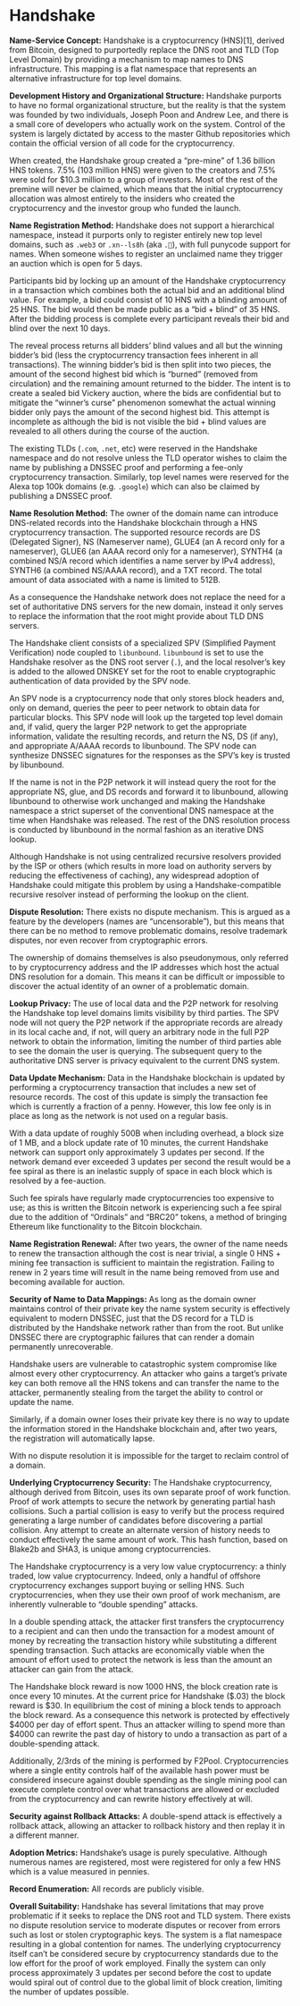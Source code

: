 ﻿---
layout: base
---

# Handshake

**Name-Service Concept:** Handshake is a cryptocurrency (HNS)[1],
derived from Bitcoin, designed to purportedly replace the DNS root and
TLD (Top Level Domain) by providing a mechanism to map names to DNS
infrastructure.  This mapping is a flat namespace that represents an
alternative infrastructure for top level domains.

**Development History and Organizational Structure:** Handshake purports
to have no formal organizational structure, but the reality is that
the system was founded by two individuals, Joseph Poon and Andrew Lee,
and there is a small core of developers who actually work on the
system.  Control of the system is largely dictated by access to the
master Github repositories which contain the official version of all
code for the cryptocurrency.

When created, the Handshake group created a “pre-mine” of 1.36 billion
HNS tokens.  7.5% (103 million HNS) were given to the creators and
7.5% were sold for $10.3 million to a group of investors.  Most of the
rest of the premine will never be claimed, which means that the
initial cryptocurrency allocation was almost entirely to the insiders
who created the cryptocurrency and the investor group who funded the
launch.

**Name Registration Method:** Handshake does not support a hierarchical
namespace, instead it purports only to register entirely new top level
domains, such as `.web3` or `.xn--ls8h` (aka `.💩`), with full punycode
support for names.  When someone wishes to register an unclaimed name
they trigger an auction which is open for 5 days.

Participants bid by locking up an amount of the Handshake
cryptocurrency in a transaction which combines both the actual bid and
an additional blind value.  For example, a bid could consist of 10 HNS
with a blinding amount of 25 HNS.  The bid would then be made public
as a “bid + blind” of 35 HNS.  After the bidding process is complete
every participant reveals their bid and blind over the next 10 days.

The reveal process returns all bidders’ blind values and all but the
winning bidder’s bid (less the cryptocurrency transaction fees
inherent in all transactions).  The winning bidder’s bid is then split
into two pieces, the amount of the second highest bid which is
“burned” (removed from circulation) and the remaining amount
returned to the bidder.  The intent is to create a sealed bid Vickery
auction, where the bids are confidential but to mitigate the “winner’s
curse” phenomenon somewhat the actual winning bidder only pays the
amount of the second highest bid.  This attempt is incomplete as
although the bid is not visible the bid + blind values are revealed to
all others during the course of the auction.

The existing TLDs (`.com`, `.net`, etc) were reserved in the Handshake
namespace and do not resolve unless the TLD operator wishes to claim
the name by publishing a DNSSEC proof and performing a fee-only
cryptocurrency transaction.  Similarly, top level names were reserved
for the Alexa top 100k domains (e.g. `.google`) which can also be
claimed by publishing a DNSSEC proof.

**Name Resolution Method:** The owner of the domain name can introduce
DNS-related records into the Handshake blockchain through a HNS
cryptocurrency transaction.  The supported resource records are DS
(Delegated Signer), NS (Nameserver name), GLUE4 (an A record only for
a nameserver), GLUE6 (an AAAA record only for a nameserver), SYNTH4 (a
combined NS/A record which identifies a name server by IPv4 address),
SYNTH6 (a combined NS/AAAA record), and a TXT record.  The total
amount of data associated with a name is limited to 512B.

As a consequence the Handshake network does not replace the need for a
set of authoritative DNS servers for the new domain, instead it only
serves to replace the information that the root might provide about
TLD DNS servers.

The Handshake client consists of a specialized SPV (Simplified Payment
Verification) node coupled to `libunbound`.  `libunbound` is set to use
the Handshake resolver as the DNS root server (`.`), and the local
resolver’s key is added to the allowed DNSKEY set for the root to
enable cryptographic authentication of data provided by the SPV node.

An SPV node is a cryptocurrency node that only stores block headers
and, only on demand, queries the peer to peer network to obtain data
for particular blocks.  This SPV node will look up the targeted top
level domain and, if valid, query the larger P2P network to get the
appropriate information, validate the resulting records, and return
the NS, DS (if any), and appropriate A/AAAA records to libunbound.
The SPV node can synthesize DNSSEC signatures for the responses as the
SPV’s key is trusted by libunbound.

If the name is not in the P2P network it will instead query the root
for the appropriate NS, glue, and DS records and forward it to
libunbound, allowing libunbound to otherwise work unchanged and making
the Handshake namespace a strict superset of the conventional DNS
namespace at the time when Handshake was released.  The rest of the
DNS resolution process is conducted by libunbound in the normal
fashion as an iterative DNS lookup.

Although Handshake is not using centralized recursive resolvers
provided by the ISP or others (which results in more load on authority
servers by reducing the effectiveness of caching), any widespread
adoption of Handshake could mitigate this problem by using a
Handshake-compatible recursive resolver instead of performing the
lookup on the client.

**Dispute Resolution:** There exists no dispute mechanism.  This is argued
as a feature by the developers (names are “uncensorable”), but this
means that there can be no method to remove problematic domains,
resolve trademark disputes, nor even recover from cryptographic
errors.

The ownership of domains themselves is also pseudonymous, only
referred to by cryptocurrency address and the IP addresses which host
the actual DNS resolution for a domain.  This means it can be
difficult or impossible to discover the actual identity of an owner of
a problematic domain.

**Lookup Privacy:** The use of local data and the P2P network for
resolving the Handshake top level domains limits visibility by third
parties.  The SPV node will not query the P2P network if the
appropriate records are already in its local cache and, if not, will
query an arbitrary node in the full P2P network to obtain the
information, limiting the number of third parties able to see the
domain the user is querying.  The subsequent query to the
authoritative DNS server is privacy equivalent to the current DNS
system.

**Data Update Mechanism:** Data in the Handshake blockchain is updated
by performing a cryptocurrency transaction that includes a new set of
resource records.  The cost of this update is simply the transaction
fee which is currently a fraction of a penny.  However, this low fee
only is in place as long as the network is not used on a regular
basis.

With a data update of roughly 500B when including overhead, a block
size of 1 MB, and a block update rate of 10 minutes, the current
Handshake network can support only approximately 3 updates per second.
If the network demand ever exceeded 3 updates per second the result
would be a fee spiral as there is an inelastic supply of space in each
block which is resolved by a fee-auction.

Such fee spirals have regularly made cryptocurrencies too expensive to
use; as this is written the Bitcoin network is experiencing such a fee
spiral due to the addition of “Ordinals” and “BRC20” tokens, a method
of bringing Ethereum like functionality to the Bitcoin blockchain.

**Name Registration Renewal:** After two years, the owner of the name
needs to renew the transaction although the cost is near trivial, a
single 0 HNS + mining fee transaction is sufficient to maintain the
registration.  Failing to renew in 2 years time will result in the
name being removed from use and becoming available for auction.

**Security of Name to Data Mappings:** As long as the domain owner
maintains control of their private key the name system security is
effectively equivalent to modern DNSSEC, just that the DS record for a
TLD is distributed by the Handshake network rather than from the root.
But unlike DNSSEC there are cryptographic failures that can render a
domain permanently unrecoverable.

Handshake users are vulnerable to catastrophic system compromise like
almost every other cryptocurrency.  An attacker who gains a target’s
private key can both remove all the HNS tokens and can transfer the
name to the attacker, permanently stealing from the target the ability
to control or update the name.

Similarly, if a domain owner loses their private key there is no way
to update the information stored in the Handshake blockchain and,
after two years, the registration will automatically lapse.

With no dispute resolution it is impossible for the target to reclaim
control of a domain.

**Underlying Cryptocurrency Security:** The Handshake cryptocurrency,
although derived from Bitcoin, uses its own separate proof of work
function.  Proof of work attempts to secure the network by generating
partial hash collisions.  Such a partial collision is easy to verify
but the process required generating a large number of candidates
before discovering a partial collision.  Any attempt to create an
alternate version of history needs to conduct effectively the same
amount of work.  This hash function, based on Blake2b and SHA3, is
unique among cryptocurrencies.

The Handshake cryptocurrency is a very low value cryptocurrency: a
thinly traded, low value cryptocurrency.  Indeed, only a handful of
offshore cryptocurrency exchanges support buying or selling HNS.  Such
cryptocurrencies, when they use their own proof of work mechanism, are
inherently vulnerable to “double spending” attacks.

In a double spending attack, the attacker first transfers the
cryptocurrency to a recipient and can then undo the transaction for a
modest amount of money by recreating the transaction history while
substituting a different spending transaction.  Such attacks are
economically viable when the amount of effort used to protect the
network is less than the amount an attacker can gain from the attack.

The Handshake block reward is now 1000 HNS, the block creation rate is
once every 10 minutes.  At the current price for Handshake ($.03) the
block reward is $30.  In equilibrium the cost of mining a block tends
to approach the block reward.  As a consequence this network is
protected by effectively $4000 per day of effort spent.  Thus an
attacker willing to spend more than $4000 can rewrite the past day of
history to undo a transaction as part of a double-spending attack.

Additionally, 2/3rds of the mining is performed by F2Pool.
Cryptocurrencies where a single entity controls half of the available
hash power must be considered insecure against double spending as the
single mining pool can execute complete control over what transactions
are allowed or excluded from the cryptocurrency and can rewrite
history effectively at will.

**Security against Rollback Attacks:** A double-spend attack is
effectively a rollback attack, allowing an attacker to rollback
history and then replay it in a different manner.

**Adoption Metrics:** Handshake’s usage is purely speculative.  Although
numerous names are registered, most were registered for only a few HNS
which is a value measured in pennies.

**Record Enumeration:**  All records are publicly visible.

**Overall Suitability:** Handshake has several limitations that may
prove problematic if it seeks to replace the DNS root and TLD system.
There exists no dispute resolution service to moderate disputes or
recover from errors such as lost or stolen cryptographic keys.  The
system is a flat namespace resulting in a global contention for names.
The underlying cryptocurrency itself can’t be considered secure by
cryptocurrency standards due to the low effort for the proof of work
employed.  Finally the system can only process approximately 3 updates
per second before the cost to update would spiral out of control due
to the global limit of block creation, limiting the number of updates
possible.

